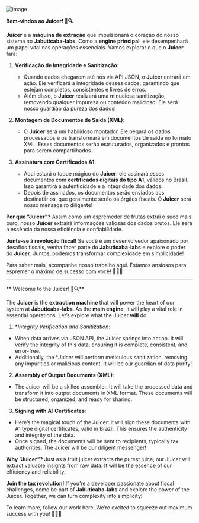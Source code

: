 ![image](https://github.com/jabuticaba-labs/juicer/assets/25938418/55c3c44e-9707-4891-8b68-5c87e50de71f)


**Bem-vindos ao Juicer! 🍊🔍**

**Juicer** é a **máquina de extração** que impulsionará o coração do nosso sistema no **Jabuticaba-labs**. Como a **engine principal**, ele desempenhará um papel vital nas operações essenciais. Vamos explorar o que o **Juicer** fará:

1. **Verificação de Integridade e Sanitização**:
   - Quando dados chegarem até nós via API JSON, o **Juicer** entrará em ação. Ele verificará a integridade desses dados, garantindo que estejam completos, consistentes e livres de erros.
   - Além disso, o **Juicer** realizará uma minuciosa sanitização, removendo qualquer impureza ou conteúdo malicioso. Ele será nosso guardião da pureza dos dados!

2. **Montagem de Documentos de Saída (XML)**:
   - O **Juicer** será um habilidoso montador. Ele pegará os dados processados e os transformará em documentos de saída no formato XML. Esses documentos serão estruturados, organizados e prontos para serem compartilhados.

3. **Assinatura com Certificados A1**:
   - Aqui estará o toque mágico do **Juicer**: ele assinará esses documentos com **certificados digitais do tipo A1**, válidos no Brasil. Isso garantirá a autenticidade e a integridade dos dados.
   - Depois de assinados, os documentos serão enviados aos destinatários, que geralmente serão os órgãos fiscais. O **Juicer** será nosso mensageiro diligente!

**Por que "Juicer"?**
Assim como um espremedor de frutas extrai o suco mais puro, nosso **Juicer** extrairá informações valiosas dos dados brutos. Ele será a essência da nossa eficiência e confiabilidade.

**Junte-se à revolução fiscal!** Se você é um desenvolvedor apaixonado por desafios fiscais, venha fazer parte do **Jabuticaba-labs** e explore o poder do **Juicer**. Juntos, podemos transformar complexidade em simplicidade!

Para saber mais, acompanhe nosso trabalho aqui. Estamos ansiosos para espremer o máximo de sucesso com você! 🚀🧃🔐

--------------------------------------------------------------------------------------------------------------------------------------------------

** Welcome to the Juicer! 🍊🔍**

The **Juicer** is the **extraction machine** that will power the heart of our system at **Jabuticaba-labs**. As the **main engine**, it will play a vital role in essential operations. Let’s explore what the Juicer **will** do:

1. **Integrity Verification and Sanitization*:
  - When data arrives via JSON API, the Juicer springs into action. It will verify the integrity of this data, ensuring it is complete, consistent, and error-free.
  - Additionally, the **Juicer* will perform meticulous sanitization, removing any impurities or malicious content. It will be our guardian of data purity!

2. **Assembly of Output Documents (XML)**:
  -  The Juicer will be a skilled assembler. It will take the processed data and transform it into output documents in XML format. These documents will be structured, organized, and ready for sharing.

3. **Signing with A1 Certificates**:
  - Here’s the magical touch of the Juicer: it will sign these documents with A1 type digital certificates, valid in Brazil. This ensures the authenticity and integrity of the data.
  - Once signed, the documents will be sent to recipients, typically tax authorities. The Juicer will be our diligent messenger!

**Why “Juicer”?**
Just as a fruit juicer extracts the purest juice, our Juicer will extract valuable insights from raw data. It will be the essence of our efficiency and reliability.

**Join the tax revolution!** If you’re a developer passionate about fiscal challenges, come be part of **Jabuticaba-labs** and explore the power of the Juicer. Together, we can turn complexity into simplicity!

To learn more, follow our work here. We’re excited to squeeze out maximum success with you! 🚀🧃🔐
